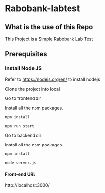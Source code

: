 # Rabobank-labtest

## What is the use of this Repo

This Project is a Simple Rabobank Lab Test
## Prerequisites

### Install Node JS
Refer to https://nodejs.org/en/ to install nodejs

Clone the project into local

Go to frontend dir

Install all the npm packages.

```bash
npm install
```

```bash
npm run start
```

Go to backend dir

Install all the npm packages.

```bash
npm install
```

```bash
node server.js
```

#### Front-end URL

http://localhost:3000/
